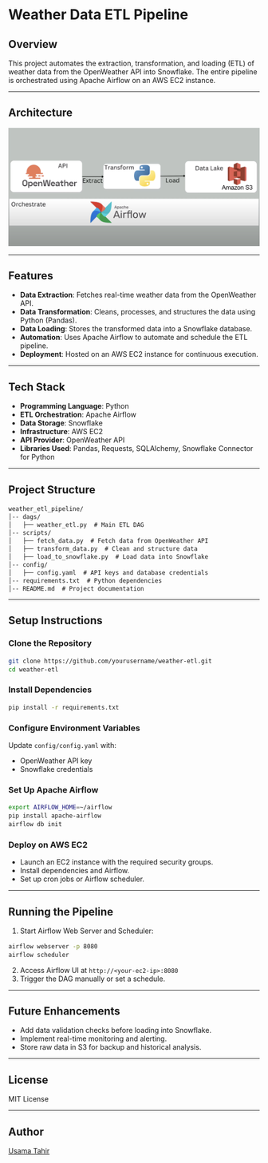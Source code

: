 # Weather Data ETL Pipeline

## Overview
This project automates the extraction, transformation, and loading (ETL) of weather data from the OpenWeather API into Snowflake. The entire pipeline is orchestrated using Apache Airflow on an AWS EC2 instance.

---

## Architecture

![Project Architecture](https://github.com/Usama00004/Open-Weather-API/blob/main/Images/Image_1.png)



---

## Features
- **Data Extraction**: Fetches real-time weather data from the OpenWeather API.
- **Data Transformation**: Cleans, processes, and structures the data using Python (Pandas).
- **Data Loading**: Stores the transformed data into a Snowflake database.
- **Automation**: Uses Apache Airflow to automate and schedule the ETL pipeline.
- **Deployment**: Hosted on an AWS EC2 instance for continuous execution.

---

## Tech Stack
- **Programming Language**: Python
- **ETL Orchestration**: Apache Airflow
- **Data Storage**: Snowflake
- **Infrastructure**: AWS EC2
- **API Provider**: OpenWeather API
- **Libraries Used**: Pandas, Requests, SQLAlchemy, Snowflake Connector for Python

---

## Project Structure
```
weather_etl_pipeline/
│-- dags/
│   ├── weather_etl.py  # Main ETL DAG
│-- scripts/
│   ├── fetch_data.py  # Fetch data from OpenWeather API
│   ├── transform_data.py  # Clean and structure data
│   ├── load_to_snowflake.py  # Load data into Snowflake
│-- config/
│   ├── config.yaml  # API keys and database credentials
│-- requirements.txt  # Python dependencies
│-- README.md  # Project documentation
```

---

## Setup Instructions

### Clone the Repository
```bash
git clone https://github.com/yourusername/weather-etl.git
cd weather-etl
```

### Install Dependencies
```bash
pip install -r requirements.txt
```

### Configure Environment Variables
Update `config/config.yaml` with:
- OpenWeather API key
- Snowflake credentials

### Set Up Apache Airflow
```bash
export AIRFLOW_HOME=~/airflow
pip install apache-airflow
airflow db init
```

### Deploy on AWS EC2
- Launch an EC2 instance with the required security groups.
- Install dependencies and Airflow.
- Set up cron jobs or Airflow scheduler.

---

## Running the Pipeline
1. Start Airflow Web Server and Scheduler:
```bash
airflow webserver -p 8080
airflow scheduler
```
2. Access Airflow UI at `http://<your-ec2-ip>:8080`
3. Trigger the DAG manually or set a schedule.

---

## Future Enhancements
- Add data validation checks before loading into Snowflake.
- Implement real-time monitoring and alerting.
- Store raw data in S3 for backup and historical analysis.

---

## License
MIT License

---

## Author
[Usama Tahir](https://github.com/usama00004)
